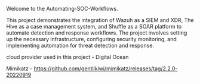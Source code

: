 Welcome to the Automating-SOC-Workflows. 

This project demonstrates the integration of Wazuh as a SIEM and XDR, The Hive as a case management system, and Shuffle as a SOAR platform to automate detection and response workflows. The project involves setting up the necessary infrastructure, configuring security monitoring, and implementing automation for threat detection and response.

cloud provider used in this project - Digital Ocean

Mimikatz - https://github.com/gentilkiwi/mimikatz/releases/tag/2.2.0-20220919
